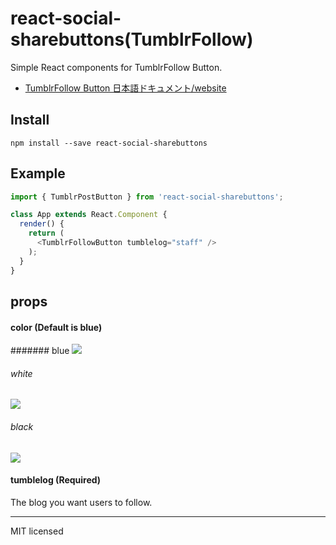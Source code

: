 # react-social-sharebuttons(TumblrFollow)
Simple React components for TumblrFollow Button.

- [TumblrFollow Button 日本語ドキュメント/website]()

## Install
```
npm install --save react-social-sharebuttons
```

## Example
```javascript
import { TumblrPostButton } from 'react-social-sharebuttons';

class App extends React.Component {
  render() {
    return (
      <TumblrFollowButton tumblelog="staff" />
    );
  }
}
```

## props

#### color (Default is blue)

####### blue
![](http://i.imgur.com/iB9ReCq.png)

###### white
![](http://i.imgur.com/s1T1FZ1.png)

###### black
![](http://i.imgur.com/lQHx9Kp.png)

#### tumblelog (Required)
The blog you want users to follow.

---
MIT licensed
